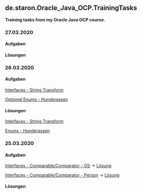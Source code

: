 ## de.staron.Oracle_Java_OCP.TrainingTasks
**Training tasks from my Oracle Java OCP course.**

### 27.03.2020
#### Aufgaben
		 
#### Lösungen

### 26.03.2020
#### Aufgaben
[Interfaces - String Transform](https://github.com/StarOnDavid/de.staron.Oracle_Java_OCP.TrainingTasks/blob/master/Aufgaben_Loesungen/Aufgabenstellungen/200326%20Interfaces%20-%20String%20Transform.md)

[*Optional* Enums - Hunderassen](https://github.com/StarOnDavid/de.staron.Oracle_Java_OCP.TrainingTasks/blob/master/Aufgaben_Loesungen/Aufgabenstellungen/200326%20Enums%20-%20Hunderassen.md)

#### Lösungen
[Interfaces - String Transform](https://github.com/StarOnDavid/de.staron.Oracle_Java_OCP.TrainingTasks/tree/master/Aufgaben_Loesungen/src_Loesungen/_200326_Interfaces_StringTransformation)

[Enums - Hunderassen](https://github.com/StarOnDavid/de.staron.Oracle_Java_OCP.TrainingTasks/tree/master/Aufgaben_Loesungen/src_Loesungen/_200326_Enums_Hunderassen)

### 25.03.2020
#### Aufgaben
[Interfaces - Comparable/Comparator - OS](https://github.com/StarOnDavid/de.staron.Oracle_Java_OCP.TrainingTasks/blob/master/Aufgaben_Loesungen/Aufgabenstellungen/200325%20Interfaces%20-%20Comparable%20-%20Comparator%20-%20OS.md)
 -> [Lösung](https://github.com/StarOnDavid/de.staron.Oracle_Java_OCP.TrainingTasks/tree/master/Aufgaben_Loesungen/src_Loesungen/_200325_InterfacesComperableComperator_OS)

[Interfaces - Comparable/Comparator - Person](https://github.com/StarOnDavid/de.staron.Oracle_Java_OCP.TrainingTasks/blob/master/Aufgaben_Loesungen/Aufgabenstellungen/200325%20Interfaces%20-%20Comparable%20-%20Comparator%20-%20Person.md)
 -> [Lösung](https://github.com/StarOnDavid/de.staron.Oracle_Java_OCP.TrainingTasks/tree/master/Aufgaben_Loesungen/src_Loesungen/_200325_InterfaceCpmperableComperator_Person)
		
#### Lösungen



		
